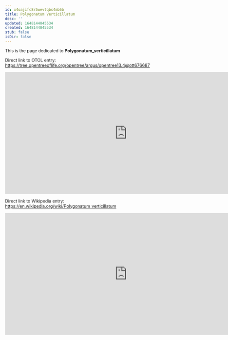```yaml
---
id: x4oajifc8r5wevtqbs4mb6b
title: Polygonatum Verticillatum
desc: ''
updated: 1648144045534
created: 1648144045534
stub: false
isDir: false
---
```

This is the page dedicated to **Polygonatum_verticillatum**


Direct link to OTOL entry: https://tree.opentreeoflife.org/opentree/argus/opentree13.4@ott676687



<html>
    <body>
    <iframe src="https://tree.opentreeoflife.org/opentree/argus/opentree13.4@ott676687"
    width="800" height="400" frameborder="0" allowfullscreen> </iframe>
    </body>
</html>
    


Direct link to Wikipedia entry: https://en.wikipedia.org/wiki/Polygonatum_verticillatum



<html>
    <body>
    <iframe src="https://en.wikipedia.org/wiki/Polygonatum_verticillatum"
    width="800" height="400" frameborder="0" allowfullscreen> </iframe>
    </body>
</html>
    
